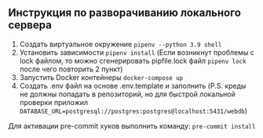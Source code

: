 ## Инструкция по разворачиванию локального сервера

1. Создать виртуальное окружение `pipenv --python 3.9 shell`
2. Установить зависимости `pipenv install`
(Если возникнут проблемы с lock файлом, то можно сгенерировать pipfile.lock файл `pipenv lock` после чего повторить 2 пункт)
3. Запустить Docker контейнеры `docker-compose up`
4. Создать .env файл на основе .env.template и заполнить
(P.S. креды не должны попадать в репозиторий, но для быстрой локальной проверки приложил
`DATABASE_URL=postgresql://postgres:postgres@localhost:5431/webdb`)


Для активации pre-commit хуков выполнить команду:
`pre-commit install`
